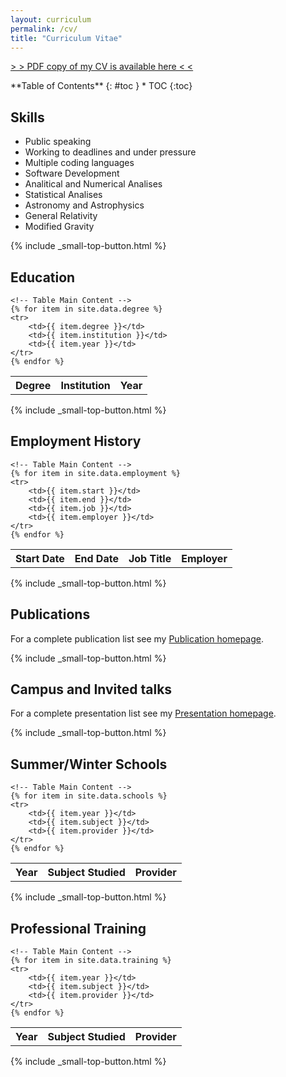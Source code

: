 ```yaml
---
layout: curriculum
permalink: /cv/
title: "Curriculum Vitae"
---
```


<!-- Some content of this page is automatically generated using entries from files in the "_data" folder
-->

<!-- To change the talble layout go to "_sass/_09_elements.scss 
     under the /* Fancy table style */ header  (#fancytable css class)
-->

<a class="radius button" href="{{ site.url }}{{ site.baseurl }}/documents/cv/GR-Bezerra_CV.pdf"> > > PDF copy of my CV is available here < < </a>

<div class="panel radius" markdown="1">
**Table of Contents**
{: #toc }
*  TOC
{:toc}
</div>

## Skills

* Public speaking
* Working to deadlines and under pressure
* Multiple coding languages
* Software Development
* Analitical and Numerical Analises
* Statistical Analises
* Astronomy and Astrophysics
* General Relativity
* Modified Gravity


{% include _small-top-button.html %}

## Education

<!-- Automatically imports items from file _data/degree.yml -->
<table id="fancytable">
    <!-- Table Header -->
    <tr>
        <th>Degree</th>
        <th>Institution</th>
        <th>Year</th>
    </tr>

    <!-- Table Main Content -->
    {% for item in site.data.degree %}
    <tr>
        <td>{{ item.degree }}</td>
        <td>{{ item.institution }}</td>
        <td>{{ item.year }}</td>
    </tr>
    {% endfor %}
</table>

{% include _small-top-button.html %}

## Employment History

<!-- Automatically imports items from file _data/employment.yml -->
<table id="fancytable">
    <!-- Table Header -->
    <tr>
        <th>Start Date</th>
        <th>End Date</th>
        <th>Job Title</th>
        <th>Employer</th>
    </tr>

    <!-- Table Main Content -->
    {% for item in site.data.employment %}
    <tr>
        <td>{{ item.start }}</td>
        <td>{{ item.end }}</td>
        <td>{{ item.job }}</td>
        <td>{{ item.employer }}</td>
    </tr>
    {% endfor %}
</table>

{% include _small-top-button.html %}

## Publications

For a complete publication list see my [Publication homepage](publications.md).

{% include _small-top-button.html %}

## Campus and Invited talks

For a complete presentation list see my [Presentation homepage](presentations.md).

{% include _small-top-button.html %}

## Summer/Winter Schools

<!-- Automatically imports items from file _data/training.yml -->
<table id="fancytable">
    <!-- Table Header -->
    <tr>
        <th>Year</th>
        <th>Subject Studied</th>
        <th>Provider</th>
    </tr>

    <!-- Table Main Content -->
    {% for item in site.data.schools %}
    <tr>
        <td>{{ item.year }}</td>
        <td>{{ item.subject }}</td>
        <td>{{ item.provider }}</td>
    </tr>
    {% endfor %}
</table>

{% include _small-top-button.html %}

## Professional Training

<!-- Automatically imports items from file _data/training.yml -->
<table id="fancytable">
    <!-- Table Header -->
    <tr>
        <th>Year</th>
        <th>Subject Studied</th>
        <th>Provider</th>
    </tr>

    <!-- Table Main Content -->
    {% for item in site.data.training %}
    <tr>
        <td>{{ item.year }}</td>
        <td>{{ item.subject }}</td>
        <td>{{ item.provider }}</td>
    </tr>
    {% endfor %}
</table>

{% include _small-top-button.html %}

